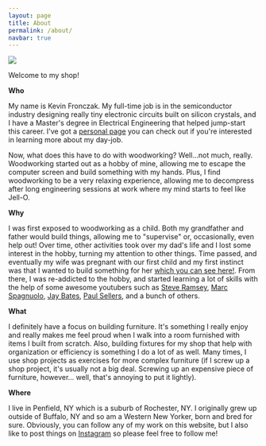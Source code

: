 ```yaml
---
layout: page
title: About
permalink: /about/
navbar: true
---
```


<img class="col one right" src="/img/prof_pic.jpg">

Welcome to my shop!

**Who**

My name is Kevin Fronczak.  My full-time job is in the semiconductor industry designing really tiny electronic circuits built on silicon crystals, and I have a Master's degree in Electrical Engineering that helped jump-start this career.  I've got a [personal page](https://kevinfronczak.com) you can check out if you're interested in learning more about my day-job. 

Now, what does this have to do with woodworking?  Well...not much, really.  Woodworking started out as a hobby of mine, allowing me to escape the computer screen and build something with my hands.  Plus, I find woodworking to be a very relaxing experience, allowing me to decompress after long engineering sessions at work where my mind starts to feel like Jell-O.

**Why**

I was first exposed to woodworking as a child.  Both my grandfather and father would build things, allowing me to "supervise" or, occasionally, even help out!  Over time, other activities took over my dad's life and I lost some interest in the hobby, turning my attention to other things.  Time passed, and eventually my wife was pregnant with our first child and my first instinct was that I wanted to build something for her [which you can see here!](/portfolio/cube_bookcase).  From there, I was re-addicted to the hobby, and started learning a lot of skills with the help of some awesome youtubers such as [Steve Ramsey](https://woodworking.formeremortals.net), [Marc Spagnuolo](https://thewoodwhisperer.com), [Jay Bates](https://jayscustomcreations.com), [Paul Sellers](https://paulsellers.com), and a bunch of others.

**What**

I definitely have a focus on building furniture.  It's something I really enjoy and really makes me feel proud when I walk into a room furnished with items I built from scratch.  Also, building fixtures for my shop that help with organization or efficiency is something I do a lot of as well.  Many times, I use shop projects as exercises for more complex furniture (if I screw up a shop project, it's usually not a big deal.  Screwing up an expensive piece of furniture, however... well, that's annoying to put it lightly).

**Where**

I live in Penfield, NY which is a suburb of Rochester, NY.  I originally grew up outside of Buffalo, NY and so am a Western New Yorker, born and bred for sure.  Obviously, you can follow any of my work on this website, but I also like to post things on [Instagram](https://instagram.com/kevin_fronczak) so please feel free to follow me!

